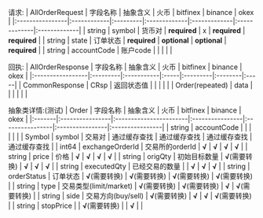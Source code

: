 
请求:
| AllOrderRequest | 字段名称    | 抽象含义 | 火币         | bitfinex     | binance      | okex         |
|:----------------|:------------|:---------|:-------------|:-------------|:-------------|:-------------|
| string          | symbol      | 货币对   | **required** | x            | **required** | **required** |
| string          | state       | 订单状态 | **required** | **optional** | **optional** | **required** |
| string          | accountCode | 账户code |              |              |              |              |

回执:
| AllOrderResponse | 字段名称 | 抽象含义   | 火币 | bitfinex | binance | okex |
|:-----------------|:---------|:-----------|:-----|:---------|:--------|:-----|
| CommonResponse   | CRsp     | 返回状态值 |      |          |         |      |
| Order(repeated)  | data     |            |      |          |         |      |

抽象类详情:(测试)
| Order  | 字段名称        | 抽象含义               | 火币            | bitfinex        | binance         | okex            |
|:-------|:----------------|:-----------------------|:----------------|:----------------|:----------------|:----------------|
| string | accountCode     |                        |                 |                 |                 |                 |
| Symbol | symbol          | 交易对                 | 通过缓存查找    | 通过缓存查找    | 通过缓存查找    | 通过缓存查找    |
| int64  | exchangeOrderId | 交易所的orderId        | **√**           | **√**           | **√**           | **√**           |
| string | price           | 价格                   | **√**           | **√**           | **√**           | **√**           |
| string | origQty         | 初始目标数量           | **√**(需要转换) | **√**           | **√**           | **√**           |
| string | executedQty     | 已经交易的数量         |                 | **√**           | **√**           | **√**           |
| string | orderStatus     | 订单状态               | **√**(需要转换) | **√**(需要转换) | **√**(需要转换) | **√**(需要转换) |
| string | type            | 交易类型(limit/market) | **√**(需要转换) | **√**(需要转换) | **√**           | **√**(需要转换) |
| string | side            | 交易方向(buy/sell)     | **√**(需要转换) | **√**           | **√**           | **√**(需要转换) |
| string | stopPrice       |                        | **√**(需要转换) |                 | **√**           |                 |
